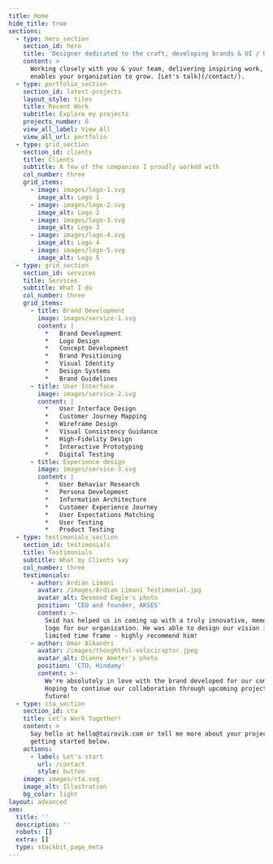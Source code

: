 ```yaml
---
title: Home
hide_title: true
sections:
  - type: hero_section
    section_id: hero
    title: 'Designer dedicated to the craft, developing brands & UI / UX that lasts.'
    content: >
      Working closely with you & your team, delivering inspiring work, which
      enables your organization to grow. [Let's talk](/contact/).
  - type: portfolio_section
    section_id: latest-projects
    layout_style: tiles
    title: Recent Work
    subtitle: Explore my projects
    projects_number: 6
    view_all_label: View All
    view_all_url: portfolio
  - type: grid_section
    section_id: clients
    title: Clients
    subtitle: A few of the companies I proudly worked with
    col_number: three
    grid_items:
      - image: images/logo-1.svg
        image_alt: Logo 1
      - image: images/logo-2.svg
        image_alt: Logo 2
      - image: images/logo-3.svg
        image_alt: Logo 3
      - image: images/logo-4.svg
        image_alt: Logo 4
      - image: images/logo-5.svg
        image_alt: Logo 5
  - type: grid_section
    section_id: services
    title: Services
    subtitle: What I do
    col_number: three
    grid_items:
      - title: Brand Development
        image: images/service-1.svg
        content: |
          *   Brand Development
          *   Logo Design
          *   Concept Development
          *   Brand Positioning
          *   Visual Identity
          *   Design Systems
          *   Brand Guidelines
      - title: User Interface
        image: images/service-2.svg
        content: |
          *   User Interface Design
          *   Customer Journey Mapping
          *   Wireframe Design
          *   Visual Consistency Guidance
          *   High-Fidelity Design
          *   Interactive Prototyping
          *   Digital Testing
      - title: Experience design
        image: images/service-3.svg
        content: |
          *   User Behavior Research
          *   Persona Development
          *   Information Architecture
          *   Customer Experience Journey
          *   User Expectations Matching
          *   User Testing
          *   Product Testing
  - type: testimonials_section
    section_id: testimonials
    title: Testimonials
    subtitle: What my Clients say
    col_number: three
    testimonials:
      - author: Ardian Limani
        avatar: /images/Ardian Limani Testimonial.jpg
        avatar_alt: Desmond Eagle's photo
        position: 'CEO and founder, AKSES'
        content: >-
          Seid has helped us in coming up with a truly innovative, memorable
          logo for our organization. He was able to design our vision in a
          limited time frame - highly recommend him!
      - author: Omar Alkandri
        avatar: /images/thoughtful-velociraptor.jpeg
        avatar_alt: Dianne Ameter's photo
        position: 'CTO, Hindamy'
        content: >-
          We're absolutely in love with the brand developed for our company.
          Hoping to continue our collaboration through upcoming projects in the
          future!
  - type: cta_section
    section_id: cta
    title: Let’s Work Together!
    content: >
      Say hello at hello@tairovik.com or tell me more about your project by
      getting started below.
    actions:
      - label: Let's start
        url: /contact
        style: button
    image: images/cta.svg
    image_alt: Illustration
    bg_color: light
layout: advanced
seo:
  title: ''
  description: ''
  robots: []
  extra: []
  type: stackbit_page_meta
---
```

